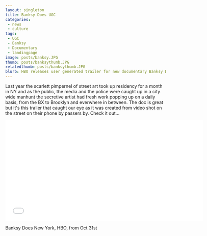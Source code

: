```yaml
---
layout: singleton
title: Banksy Does UGC
categories:
 - news
 - culture
tags:
 - UGC
 - Banksy
 - Documentary
 - landingpage
image: posts/banksy.JPG
thumb: posts/banksythumb.JPG
relatedthumb: posts/banksythumb.JPG
blurb: HBO releases user generated trailer for new documentary Banksy Does New York
---
```


Last year the scarlett pimpernel of street art took up residency for a month in NY and as the public, the media and the police were caught up in a city wide manhunt the secretive artist had fresh work popping up on a daily basis, from the BX to Brooklyn and everwhere in between. The doc is great but it's this trailer that caught our eye as it was created from video shot on the street on their phone by passers by. Check it out...

<iframe class="youtube" width="620" height="315" src="//www.youtube.com/embed/308a3f9dkUs " frameborder="0"></iframe>

Banksy Does New York, HBO, from Oct 31st
